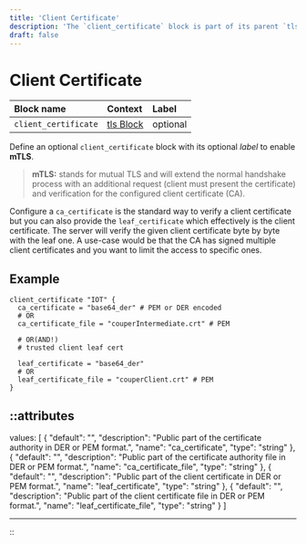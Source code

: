 ```yaml
---
title: 'Client Certificate'
description: 'The `client_certificate` block is part of its parent `tls` block. Enables mTLS configuration.'
draft: false
---
```


# Client Certificate

| Block name   | Context                                              | Label    |
|:-------------|:-----------------------------------------------------|:---------|
| `client_certificate` | [tls Block](/configuration/block/server_tls) | optional |

Define an optional `client_certificate` block with its optional _label_ to enable **mTLS**.

> **mTLS:** stands for mutual TLS and will extend the normal handshake process with an additional request (client must present the certificate) and verification for the configured client certificate (CA).

Configure a `ca_certificate` is the standard way to verify a client certificate but you can also provide the `leaf_certificate`
which effectively is the client certificate. The server will verify the given client certificate byte by byte with the leaf one.
A use-case would be that the CA has signed multiple client certificates and you want to limit the access to specific ones.

## Example

```hcl
client_certificate "IOT" {
  ca_certificate = "base64_der" # PEM or DER encoded
  # OR
  ca_certificate_file = "couperIntermediate.crt" # PEM

  # OR(AND!)
  # trusted client leaf cert

  leaf_certificate = "base64_der"
  # OR
  leaf_certificate_file = "couperClient.crt" # PEM
}
```

::attributes
---
values: [
  {
    "default": "",
    "description": "Public part of the certificate authority in DER or PEM format.",
    "name": "ca_certificate",
    "type": "string"
  },
  {
    "default": "",
    "description": "Public part of the certificate authority file in DER or PEM format.",
    "name": "ca_certificate_file",
    "type": "string"
  },
  {
    "default": "",
    "description": "Public part of the client certificate in DER or PEM format.",
    "name": "leaf_certificate",
    "type": "string"
  },
  {
    "default": "",
    "description": "Public part of the client certificate file in DER or PEM format.",
    "name": "leaf_certificate_file",
    "type": "string"
  }
]

---
::
